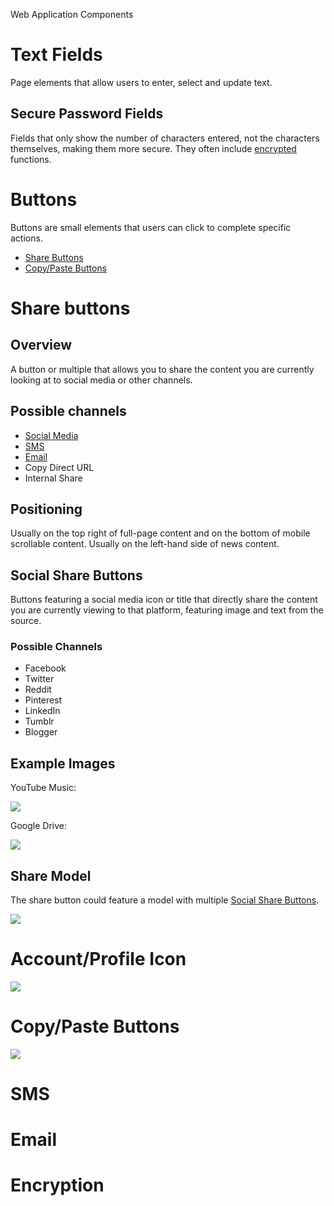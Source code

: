 Web Application Components

Text Fields
===========

 Page elements that allow users to enter, select and update text.

Secure Password Fields
----------------------

 Fields that only show the number of characters entered, not the characters themselves, making them more secure. They often include [encrypted](#h.ewdo4xr5c1ra) functions.

Buttons
=======

 Buttons are small elements that users can click to complete specific actions.

*   [Share Buttons](#h.tmu0armn173n)
*   [Copy/Paste Buttons](#h.eoi91hkdtomx)

Share buttons
=============

Overview
--------

 A button or multiple that allows you to share the content you are currently looking at to social media or other channels.

Possible channels
-----------------

*   [Social Media](#h.oswmxayhwrye)
*   [SMS](#h.hj571yqll58m)
*   [Email](#h.3iwkci4icntd)
*   Copy Direct URL
*   Internal Share

Positioning
-----------

 Usually on the top right of full-page content and on the bottom of mobile scrollable content. Usually on the left-hand side of news content.

Social Share Buttons
--------------------

 Buttons featuring a social media icon or title that directly share the content you are currently viewing to that platform, featuring image and text from the source.

### Possible Channels

*   Facebook
*   Twitter
*   Reddit
*   Pinterest
*   LinkedIn
*   Tumblr
*   Blogger

Example Images
--------------

YouTube Music:

![](images/image3.png)

Google Drive:

![](images/image1.png)

Share Model
-----------

 The share button could feature a model with multiple [Social Share Buttons](#h.oswmxayhwrye).

![](images/image2.png)

Account/Profile Icon
====================

![](images/image4.png)

Copy/Paste Buttons
==================

![](images/image5.png)

SMS
===

Email
=====

Encryption
==========

